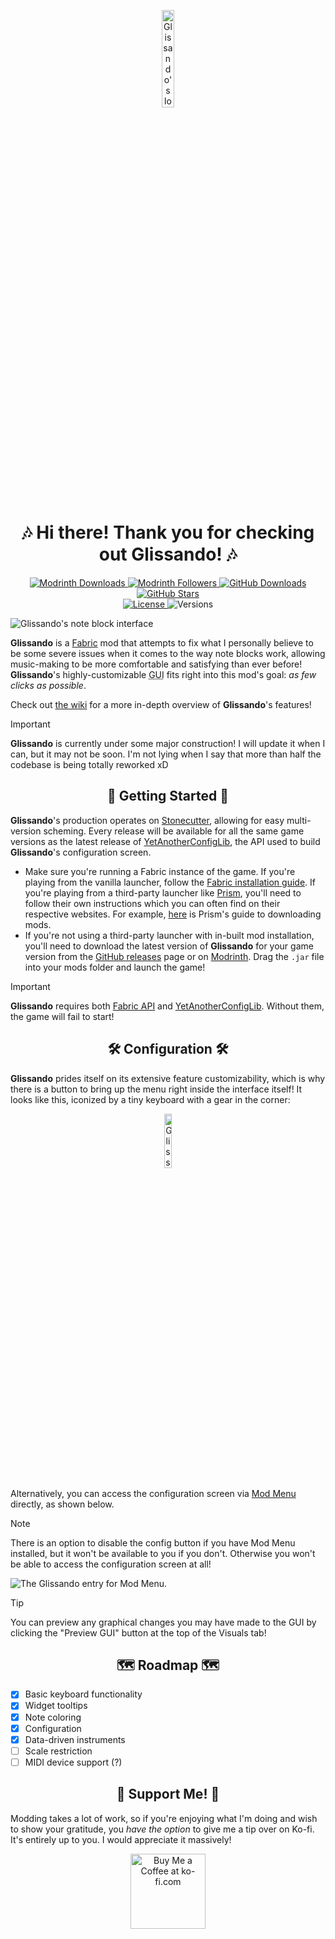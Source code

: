 <p align=center>
  <img width="20%" src="https://github.com/user-attachments/assets/df1c2749-0b7b-44a0-b70c-6ea936628c33" alt="Glissando's logo">
</p>
<h1 align=center>🎶 Hi there! Thank you for checking out Glissando! 🎶</h1>

<p align=center>
  <!-- MODRINTH DOWNLOADS --->
  <a href="https://modrinth.com/mod/glissando/versions">
    <img src="https://img.shields.io/modrinth/dt/glissando?label=Modrinth Downloads&logo=modrinth&style=flat-square" alt="Modrinth Downloads">
  </a>
  <!-- MODRINTH FOLLOWERS --->
  <a href="https://modrinth.com/mod/glissando">
    <img src="https://img.shields.io/modrinth/followers/glissando?label=Modrinth Followers&logo=modrinth&style=flat-square" alt="Modrinth Followers">
  </a>
  <!-- GITHUB DOWNLOADS --->
  <a href="https://github.com/axialeaa/Glissando/releases">
    <img src="https://img.shields.io/github/downloads/axialeaa/Glissando/total?label=GitHub Downloads&logo=github&style=flat-square" alt="GitHub Downloads">
  </a>
  <!-- GITHUB STARS --->
  <a href="https://github.com/axialeaa/Glissando">
    <img src="https://img.shields.io/github/stars/axialeaa/Glissando?label=GitHub Stars&logo=github&style=flat-square" alt="GitHub Stars">
  </a>
  <br>
  <!-- LICENSE --->
  <a href="https://github.com/axialeaa/Glissando/blob/master/LICENSE">
    <img src="https://img.shields.io/github/license/axialeaa/Glissando?label=License&style=flat-square" alt="License">
  </a>
  <!-- VERSIONS --->
  <img src="https://img.shields.io/modrinth/game-versions/glissando?label=Versions&style=flat-square" alt="Versions">
</p>

![**Glissando**'s note block interface](https://github.com/user-attachments/assets/323d591e-ef6c-4451-8a90-8fb8959341a9)

**Glissando** is a [Fabric][fabric] mod that attempts to fix what I personally believe to be some severe issues when it comes to the way note blocks work, allowing music-making to be more comfortable and satisfying than ever before! **Glissando**'s highly-customizable <abbr title="Graphical User Interface">GUI</abbr> fits right into this mod's goal: *as few clicks as possible*.

Check out [the wiki][wiki] for a more in-depth overview of **Glissando**'s features!

> [!IMPORTANT]
> **Glissando** is currently under some major construction! I will update it when I can, but it may not be soon. I'm not lying when I say that more than half the codebase is being totally reworked xD

<h2 align=center>📝 Getting Started 📝</h2>

**Glissando**'s production operates on [Stonecutter][stonecutter], allowing for easy multi-version scheming. Every release will be available for all the same game versions as the latest release of [YetAnotherConfigLib][yacl], the API used to build **Glissando**'s configuration screen.

- Make sure you're running a Fabric instance of the game. If you're playing from the vanilla launcher, follow the [Fabric installation guide][fabric-guide]. If you're playing from a third-party launcher like [Prism][prism], you'll need to follow their own instructions which you can often find on their respective websites. For example, [here][prism-guide] is Prism's guide to downloading mods.
- If you're not using a third-party launcher with in-built mod installation, you'll need to download the latest version of **Glissando** for your game version from the [GitHub releases][github-releases] page or on [Modrinth][modrinth-versions]. Drag the `.jar` file into your mods folder and launch the game!

> [!IMPORTANT]
> **Glissando** requires both [Fabric API][fabric-api] and [YetAnotherConfigLib][yacl]. Without them, the game will fail to start!

<h2 align=center>🛠️ Configuration 🛠️</h2>

**Glissando** prides itself on its extensive feature customizability, which is why there is a button to bring up the menu right inside the interface itself! It looks like this, iconized by a tiny keyboard with a gear in the corner:

<p align=center>
  <img width="15%" src="https://github.com/user-attachments/assets/e773a81c-3fda-4c35-b440-8b8216c3ff54" alt="Glissando's config button">
</p>

Alternatively, you can access the configuration screen via [Mod Menu][modmenu] directly, as shown below.

> [!NOTE]
> There is an option to disable the config button if you have Mod Menu installed, but it won't be available to you if you don't. Otherwise you won't be able to access the configuration screen at all!

![The Glissando entry for Mod Menu.](https://github.com/user-attachments/assets/a1254dfe-cdd6-4798-bfdd-c5e631f17588)

> [!TIP]
> You can preview any graphical changes you may have made to the GUI by clicking the "Preview GUI" button at the top of the Visuals tab!

<h2 align=center>🗺️ Roadmap 🗺️</h2>

- [x] Basic keyboard functionality
- [x] Widget tooltips
- [x] Note coloring 
- [x] Configuration
- [x] Data-driven instruments
- [ ] Scale restriction
- [ ] MIDI device support (?)

<h2 align=center>🤗 Support Me! 🤗</h2>

Modding takes a lot of work, so if you're enjoying what I'm doing and wish to show your gratitude, you *have the option* to give me a tip over on Ko-fi. It's entirely up to you. I would appreciate it massively!

<p align=center>
  <a href='https://ko-fi.com/P5P81B1BAS' target='_blank'><img height='120' style='border:10px;height:120px;' src='https://storage.ko-fi.com/cdn/kofi6.png?v=6' border='0' alt='Buy Me a Coffee at ko-fi.com'/></a>
</p>

[wiki]: https://github.com/axialeaa/Glissando/wiki/Features
[fabric]: https://fabricmc.net
[fabric-installer]: https://fabricmc.net/use/installer
[fabric-guide]: https://docs.fabricmc.net/players/installing-fabric
[fabric-api]: https://modrinth.com/mod/fabric-api
[yacl]: https://modrinth.com/mod/yacl
[prism]: https://prismlauncher.org
[prism-guide]: https://prismlauncher.org/wiki/getting-started/download-mods
[modrinth-versions]: https://modrinth.com/mod/glissando/versions
[github-releases]: https://github.com/axialeaa/Glissando/releases
[stonecutter]: https://github.com/kikugie/stonecutter-kt
[modmenu]: https://modrinth.com/mod/modmenu

